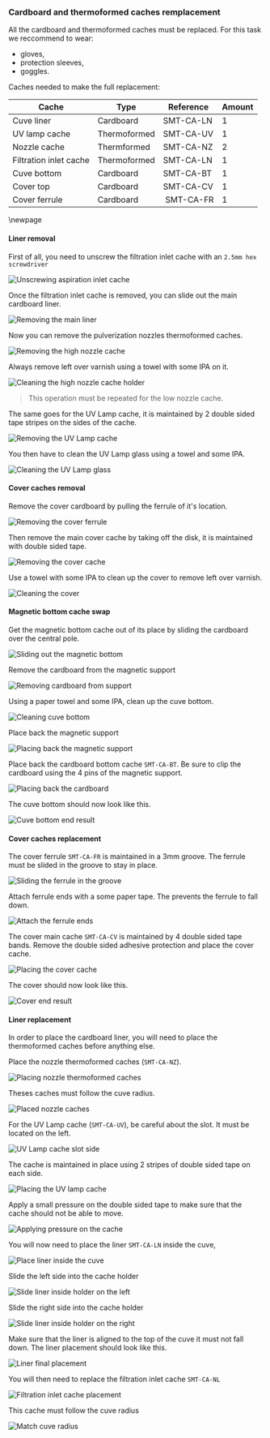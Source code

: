 ### Cardboard and thermoformed caches remplacement

All the cardboard and thermoformed caches must be replaced.
For this task we reccommend to wear:

- gloves,
- protection sleeves,
- goggles.

Caches needed to make the full replacement:

| Cache | Type | Reference | Amount |
| --- | --- | --- | --- |
| Cuve liner | Cardboard | SMT-CA-LN | 1 |
| UV lamp cache | Thermoformed | SMT-CA-UV | 1 |
| Nozzle cache | Thermformed | SMT-CA-NZ | 2 |
| Filtration inlet cache | Thermoformed | SMT-CA-LN | 1 |
| Cuve bottom | Cardboard | SMT-CA-BT | 1 |
| Cover top | Cardboard | SMT-CA-CV | 1 |
| Cover ferrule | Cardboard | SMT-CA-FR | 1 |

\newpage

#### Liner removal

First of all, you need to unscrew the filtration inlet cache with an `2.5mm hex screwdriver`

![Unscrewing aspiration inlet cache](unscrew_filtration_inlet_cache.png)

Once the filtration inlet cache is removed, you can slide out the main cardboard liner.

![Removing the main liner](slide_out_liner.png)

Now you can remove the pulverization nozzles thermoformed caches.

![Removing the high nozzle cache](remove_high_nozzle_cache.png)

Always remove left over varnish using a towel with some IPA on it.

![Cleaning the high nozzle cache holder](clean_high_nozzle_cacheholder.png)

> This operation must be repeated for the low nozzle cache.

The same goes for the UV Lamp cache, it is maintained by 2 double sided tape stripes on the sides of the cache.

![Removing the UV Lamp cache](remove_uvlamp_cache.png)

You then have to clean the UV Lamp glass using a towel and some IPA.

![Cleaning the UV Lamp glass](cleaning_uvlamp_glass.png)

#### Cover caches removal

Remove the cover cardboard by pulling the ferrule of it's location.

![Removing the cover ferrule](remove_ferrule.png)

Then remove the main cover cache by taking off the disk, it is maintained with double sided tape.

![Removing the cover cache](remove_cover.png)

Use a towel with some IPA to clean up the cover to remove left over varnish.

![Cleaning the cover](clean_cover.png)

#### Magnetic bottom cache swap

Get the magnetic bottom cache out of its place by sliding the cardboard over the central pole.

![Sliding out the magnetic bottom](slide_out_magnetic_bottom.png)

Remove the cardboard from the magnetic support

![Removing cardboard from support](remove_coardboard_from_support.png)

Using a paper towel and some IPA, clean up the cuve bottom.

![Cleaning cuve bottom](clean_cuve_bottom.png)

Place back the magnetic support

![Placing back the magnetic support](place_magnetic_support.png)

Place back the cardboard bottom cache `SMT-CA-BT`. Be sure to clip the cardboard using the 4 pins of the magnetic support.

![Placing back the cardboard](place_bottom_cardboard.png)

The cuve bottom should now look like this.

![Cuve bottom end result](cuve_bottom_end_result.png)

#### Cover caches replacement

The cover ferrule `SMT-CA-FR` is maintained in a 3mm groove. The ferrule must be slided in the groove to stay in place.

![Sliding the ferrule in the groove](slide_cover_ferrule.png)

Attach ferrule ends with a some paper tape. The prevents the ferrule to fall down.

![Attach the ferrule ends](attach_ferrule_ends.png)

The cover main cache `SMT-CA-CV` is maintained by 4 double sided tape bands. Remove the double sided adhesive protection and place the cover cache.

![Placing the cover cache](place_cover_cache.png)

The cover should now look like this.

![Cover end result](cover_end_result.png)

#### Liner replacement

In order to place the cardboard liner, you will need to place the thermoformed caches before anything else.

Place the nozzle thermoformed caches (`SMT-CA-NZ`).

![Placing nozzle thermoformed caches](place_nozzle_caches.png)

Theses caches must follow the cuve radius.

![Placed nozzle caches](placed_nozzle_caches.png)

For the UV Lamp cache (`SMT-CA-UV`), be careful about the slot. It must be located on the left.

![UV Lamp cache slot side](uvlamp_slot_side.png)

The cache is maintained in place using 2 stripes of double sided tape on each side.

![Placing the UV lamp cache](place_uvlamp_cache.png)

Apply a small pressure on the double sided tape to make sure that the cache should not be able to move.

![Applying pressure on the cache](pressure_uvlamp_cache.png)

You will now need to place the liner `SMT-CA-LN` inside the cuve,

![Place liner inside the cuve](place_liner.png)

Slide the left side into the cache holder

![Slide liner inside holder on the left](slide_liner_left.png)

Slide the right side into the cache holder

![Slide liner inside holder on the right](slide_liner_right.png)

Make sure that the liner is aligned to the top of the cuve it must not fall down.
The liner placement should look like this.

![Liner final placement](liner_final_placement.png)

You will then need to replace the filtration inlet cache `SMT-CA-NL`

![Filtration inlet cache placement](place_filtration_inlet_cache.png)

This cache must follow the cuve radius

![Match cuve radius](filtration_inlet_curve.png)
